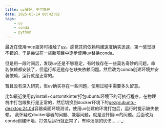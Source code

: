 ```yaml
---
title: uv虽好，不可贪杯
date: 2025-05-14 00:42:02
tags:
    - uv
    - conda
    - python
---
```


最近在使用mcp服务时接触了[uv](https://github.com/astral-sh/uv)，感觉其的依赖构建速度确实迅速，第一感觉挺不错的，于是尝试在一些新项目中逐步使用uv替换conda。

但是用一段时间后，发现uv还是不够稳定，有时候存在一些莫名奇妙的问题，命名依赖都安装了，但运行却还是存在缺失依赖问题。然后改为conda创建环境并安装依赖，运行就是正常的。

暂且没有深入研究，但uv确实存在一些问题，使用过程中需要多久留意。

比如最近使用pyinstall+customtkinter打包ubuntu环境下的可执行程序，在物理机中打包跟执行是正常的，然后切换到docker环境下的[gezp/ubuntu-desktop:24.04](https://hub.docker.com/r/gezp/ubuntu-desktop/tags)容器桌面环境测试，使用uv创建的环境打包后，运行时提示缺失依赖。
我怀疑过docker容器的问题、兼容问题，就是没怀疑uv的问题。后面改为conda创建环境，打包后运行就正常了，有种淡淡的忧伤……-_-